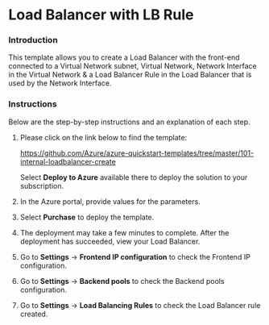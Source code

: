 # Load Balancer with LB Rule

### Introduction

This template allows you to create a Load Balancer with the front-end connected to a Virtual Network subnet, Virtual Network, Network Interface in the Virtual Network & a Load Balancer Rule in the Load Balancer that is used by the Network Interface.

### Instructions

Below are the step-by-step instructions and an explanation of each step. 

1. Please click on the link below to find the template:

   https://github.com/Azure/azure-quickstart-templates/tree/master/101-internal-loadbalancer-create
   
   Select **Deploy to Azure** available there to deploy the solution to your subscription. 
   
2. In the Azure portal, provide values for the parameters.

3. Select **Purchase** to deploy the template.

4. The deployment may take a few minutes to complete. After the deployment has succeeded, view your Load Balancer.

5. Go to **Settings** -> **Frontend IP configuration** to check the Frontend IP configuration.

6. Go to **Settings** -> **Backend pools** to check the Backend pools configuration.

7. Go to **Settings** -> **Load Balancing Rules** to check the Load Balancer rule created.

